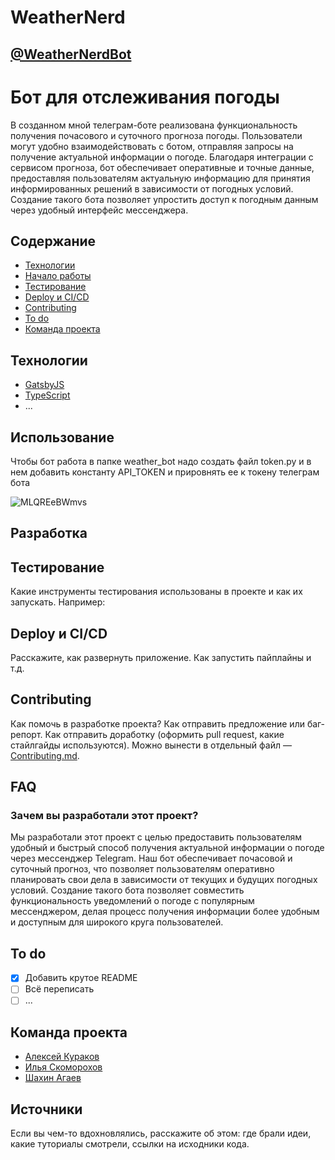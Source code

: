 # WeatherNerd
## [@WeatherNerdBot](https://telegram.me/WeatherNerdBot)
# Бот для отслеживания погоды
В созданном мной телеграм-боте реализована функциональность получения почасового и суточного прогноза погоды. Пользователи могут удобно взаимодействовать с ботом, отправляя запросы на получение актуальной информации о погоде. Благодаря интеграции с сервисом прогноза, бот обеспечивает оперативные и точные данные, предоставляя пользователям актуальную информацию для принятия информированных решений в зависимости от погодных условий. Создание такого бота позволяет упростить доступ к погодным данным через удобный интерфейс мессенджера.

## Содержание
- [Технологии](#технологии)
- [Начало работы](#начало-работы)
- [Тестирование](#тестирование)
- [Deploy и CI/CD](#deploy-и-ci/cd)
- [Contributing](#contributing)
- [To do](#to-do)
- [Команда проекта](#команда-проекта)

## Технологии
- [GatsbyJS](https://www.gatsbyjs.com/)
- [TypeScript](https://www.typescriptlang.org/)
- ...

## Использование
Чтобы бот работа в папке weather_bot надо создать файл token.py и в нем добавить константу API_TOKEN и прировнять ее к токену телеграм бота

![MLQREeBWmvs](https://github.com/AlxKrk/WeatherNerd/assets/145109375/f53af68d-a258-4cb4-89bc-10c467911295)

## Разработка

## Тестирование
Какие инструменты тестирования использованы в проекте и как их запускать. Например:


## Deploy и CI/CD
Расскажите, как развернуть приложение. Как запустить пайплайны и т.д.

## Contributing
Как помочь в разработке проекта? Как отправить предложение или баг-репорт. Как отправить доработку (оформить pull request, какие стайлгайды используются). Можно вынести в отдельный файл — [Contributing.md](./CONTRIBUTING.md).

## FAQ 

### Зачем вы разработали этот проект?
Мы разработали этот проект с целью предоставить пользователям удобный и быстрый способ получения актуальной информации о погоде через мессенджер Telegram. Наш бот обеспечивает почасовой и суточный прогноз, что позволяет пользователям оперативно планировать свои дела в зависимости от текущих и будущих погодных условий. Создание такого бота позволяет совместить функциональность уведомлений о погоде с популярным мессенджером, делая процесс получения информации более удобным и доступным для широкого круга пользователей.

## To do
- [x] Добавить крутое README
- [ ] Всё переписать
- [ ] ...

## Команда проекта


- [Алексей Кураков](https://vk.com/id304862708)
- [Илья Скоморохов](https://vk.com/lekasy)
- [Шахин Агаев](https://vk.com/sahinagaev)

## Источники
Если вы чем-то вдохновлялись, расскажите об этом: где брали идеи, какие туториалы смотрели, ссылки на исходники кода. 
